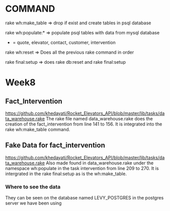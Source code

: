 # COMMAND

rake wh:make_table  => drop if exist and create tables in psql database

rake wh:populate:* => populate psql tables with data from mysql database 

* = quote, elevator, contact, customer, intervention

rake wh:reset => Does all the previous rake command in order

rake final:setup  => does rake db:reset and rake final:setup


# Week8
## Fact_Intervention
https://github.com/khedayati/Rocket_Elevators_API/blob/master/lib/tasks/data_warehouse.rake
The rake file named data_warehouse.rake does the creation of the fact_intervention from line 141 to 156.
It is integrated into the rake wh:make_table command.

## Fake Data for fact_intervention
https://github.com/khedayati/Rocket_Elevators_API/blob/master/lib/tasks/data_warehouse.rake
Also made found in data_warehouse.rake under the namespace wh:populate in the task intervention from line 209 to 270.
It is intergrated in the rake final:setup as is the wh:make_table.
### Where to see the data
They can be seen on the database named LEVY_POSTGRES in the postgres server we have been using

